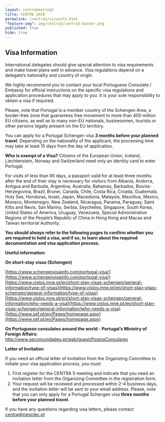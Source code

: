 ```yaml
---
layout: centrameeting5
title: CENTRA 2020
permalink: /centra5/visainfo.html
"feature-img": img/centra5/centra5-banner.png
published: true
hide: true
---
```


## Visa Information

International delegates should give special attention to visa requirements and make travel plans well in advance. Visa regulations depend on a delegate’s nationality and country of origin. 

We highly recommend you to contact your local Portuguese Consulate / Embassy for official instructions on the specific visa regulations and application procedures that may apply to you. It is your sole responsibility to obtain a visa if required.

Please, note that Portugal is a member country of the Schengen Area, a border-free zone that guarantees free movement to more than 400 million EU citizens, as well as to many non-EU nationals, businessmen, tourists or other persons legally present on the EU territory.

You can apply for a Portugal Schengen visa **3 months before your planned travel**. Depending on the nationality of the applicant, the processing time may take at least 15 days from the day of application.

**Who is exempt of a Visa?**
Citizens of the European Union, Iceland, Liechtenstein, Norway and Switzerland need only an identity card to enter Portugal.

For visits of less than 90 days, a passport valid for at least three months after the end of their stay is necessary for visitors from Albania, Andorra, Antigua and Barbuda, Argentina, Australia, Bahamas, Barbados, Bosnia-Herzegovina, Brazil, Brunei, Canada, Chile, Costa Rica, Croatia, Guatemala, Holy See, Honduras, Israel, Japan, Macedonia, Malaysia, Mauritius, Mexico, Monaco, Montenegro, New Zealand, Nicaragua, Panama, Paraguay, Saint Kitts and Nevis, San Marino, Serbia, Seychelles, Singapore, South Korea, United States of America, Uruguay, Venezuela, Special Administrative Regions of the People’s Republic of China in Hong Kong and Macao and Taiwan territorial Authority.

**You should always refer to the following pages to confirm whether you are required to hold a visa, and if so, to learn about the required documentation and visa application process.**

**Useful information:**

**On short-stay visas (Schengen)** 

[https://www.schengenvisainfo.com/portugal-visa/](https://www.schengenvisainfo.com/portugal-visa/)  
[https://www.vistos.mne.pt/en/short-stay-visas-schengen/general-information/type-of-visas](https://www.vistos.mne.pt/en/short-stay-visas-schengen/general-information/type-of-visas)  
[https://www.vistos.mne.pt/en/short-stay-visas-schengen/general-information/who-needs-a-visa](https://www.vistos.mne.pt/en/short-stay-visas-schengen/general-information/who-needs-a-visa)  
[https://www.sef.pt/en/Pages/homepage.aspx](https://www.sef.pt/en/Pages/homepage.aspx)  

**On Portuguese consulates around the world - Portugal’s Ministry of Foreign Affairs:**
http://www.secomunidades.pt/web/guest/PostosConsulares 

**Letter of Invitation**

If you need an official letter of invitation from the Organizing Committee to initiate your visa application process, you must: 
1.	First register for the CENTRA 5 meeting and indicate that you need an invitation letter from the Organizing Committee in the registration form.
2.	Your request will be reviewed and processed within 2-4 business days, and the invitation letter will be sent to your email address. Please, note that you can only apply for a Portugal Schengen visa **three months before your planned travel**.

If you have any questions regarding visa letters, please contact centra@inesctec.pt
